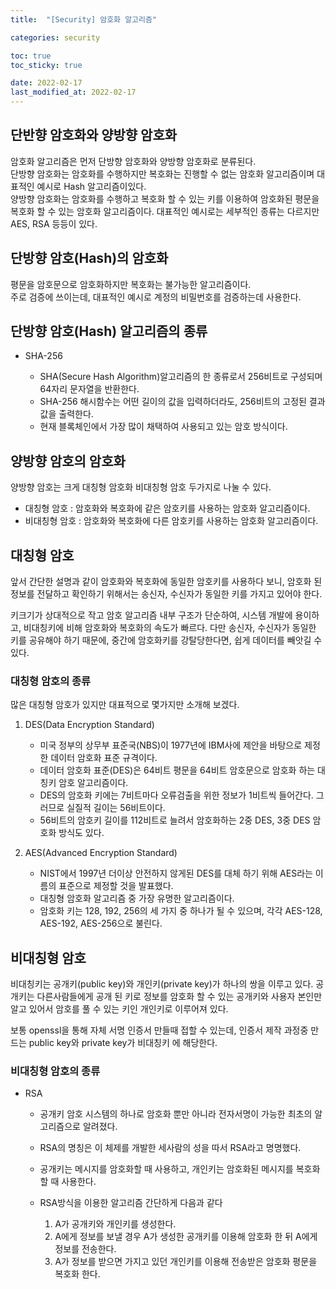 ```yaml
---
title:  "[Security] 암호화 알고리즘"

categories: security

toc: true
toc_sticky: true

date: 2022-02-17
last_modified_at: 2022-02-17
---
```


## 단반향 암호화와 양방향 암호화

암호화 알고리즘은 먼저 단방향 암호화와 양방향 암호화로 분류된다.  
단방향 암호화는 암호화를 수행하지만 복호화는 진행할 수 없는 암호화 알고리즘이며 대표적인 예시로 Hash 알고리즘이있다.  
양방향 암호화는 암호화를 수행하고 복호화 할 수 있는 키를 이용하여 암호화된 평문을 복호화 할 수 있는 암호화 알고리즘이다. 대표적인 예시로는 세부적인 종류는 다르지만 AES, RSA 등등이 있다.

## 단방향 암호(Hash)의 암호화

평문을 암호문으로 암호화하지만 복호화는 불가능한 알고리즘이다.  
주로 검증에 쓰이는데, 대표적인 예시로 계정의 비밀번호를 검증하는데 사용한다.

## 단방향 암호(Hash) 알고리즘의 종류

- SHA-256
   
  - SHA(Secure Hash Algorithm)알고리즘의 한 종류로서 256비트로 구성되며 64자리 문자열을 반환한다.
  - SHA-256 해시함수는 어떤 길이의 값을 입력하더라도, 256비트의 고정된 결과값을 출력한다.
  - 현재 블록체인에서 가장 많이 채택하여 사용되고 있는 암호 방식이다.

## 양방향 암호의 암호화

양방향 암호는 크게 대칭형 암호화 비대칭형 암호 두가지로 나눌 수 있다.

- 대칭형 암호 : 암호화와 복호화에 같은 암호키를 사용하는 암호화 알고리즘이다.
- 비대칭형 암호 : 암호화와 복호화에 다른 암호키를 사용하는 암호화 알고리즘이다.

## 대칭형 암호

앞서 간단한 설명과 같이 암호화와 복호화에 동일한 암호키를 사용하다 보니, 암호화 된 정보를 전달하고 확인하기 위해서는
송신자, 수신자가 동일한 키를 가지고 있어야 한다.

키크기가 상대적으로 작고 암호 알고리즘 내부 구조가 단순하여, 시스템 개발에 용이하고, 비대칭키에 비해 암호화와 복호화의 속도가 빠르다.
다만 송신자, 수신자가 동일한 키를 공유해야 하기 때문에, 중간에 암호화키를 강탈당한다면, 쉽게 데이터를 빼앗길 수 있다.

### 대칭형 암호의 종류

많은 대칭형 암호가 있지만 대표적으로 몇가지만 소개해 보겠다.

1. DES(Data Encryption Standard)

   - 미국 정부의 상무부 표준국(NBS)이 1977년에 IBM사에 제안을 바탕으로 제정한 데이터 암호화 표준 규격이다.
   - 데이터 암호화 표준(DES)은 64비트 평문을 64비트 암호문으로 암호화 하는 대칭키 암호 알고리즘이다.
   - DES의 암호화 키에는 7비트마다 오류검출을 위한 정보가 1비트씩 들어간다. 그러므로 실질적 길이는 56비트이다.
   - 56비트의 암호키 길이를 112비트로 늘려서 암호화하는 2중 DES, 3중 DES 암호화 방식도 있다.

2. AES(Advanced Encryption Standard)

   - NIST에서 1997년 더이상 안전하지 않게된 DES를 대체 하기 위해 AES라는 이름의 표준으로 제정할 것을 발표했다.
   - 대칭형 암호화 알고리즘 중 가장 유명한 알고리즘이다.
   - 암호화 키는 128, 192, 256의 세 가지 중 하나가 될 수 있으며, 각각 AES-128, AES-192, AES-256으로 불린다.
   
## 비대칭형 암호

비대칭키는 공개키(public key)와 개인키(private key)가 하나의 쌍을 이루고 있다. 공개키는 다른사람들에게 공개 된 키로
정보를 암호화 할 수 있는 공개키와 사용자 본인만 알고 있어서 암호를 풀 수 있는 키인 개인키로 이루어져 있다.

보통 openssl을 통해 자체 서명 인증서 만들때 접할 수 있는데, 인증서 제작 과정중 만드는 public key와 private key가 비대칭키 에 해당한다.

### 비대칭형 암호의 종류

- RSA

    - 공개키 암호 시스템의 하나로 암호화 뿐만 아니라 전자서명이 가능한 최초의 알고리즘으로 알려졌다.
    - RSA의 명칭은 이 체제를 개발한 세사람의 성을 따서 RSA라고 명명했다.
    - 공개키는 메시지를 암호화할 때 사용하고, 개인키는 암호화된 메시지를 복호화 할 때 사용한다.
    - RSA방식을 이용한 알고리즘 간단하게 다음과 같다

        1. A가 공개키와 개인키를 생성한다.
        2. A에게 정보를 보낼 경우 A가 생성한 공개키를 이용해 암호화 한 뒤 A에게 정보를 전송한다.
        3. A가 정보를 받으면 가지고 있던 개인키를 이용해 전송받은 암호화 평문을 복호화 한다. 